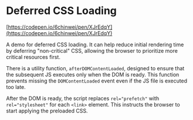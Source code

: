 
# Deferred CSS Loading 
[https://codepen.io/6chinwei/pen/XJrEdqY](https://codepen.io/6chinwei/pen/XJrEdqY)


A demo for deferred CSS loading. It can help reduce initial rendering time by deferring "non-critical" CSS, allowing the browser to prioritize more critical resources first.

There is a utility function, `afterDOMContentLoaded`, designed to ensure that the subsequent JS executes only when the DOM is ready. This function prevents missing the `DOMContentLoaded` event even if the JS file is executed too late.

After the DOM is ready, the script replaces `rel="prefetch"` with `rel="stylesheet"` for each `<link>` element. This instructs the browser to start applying the preloaded CSS.